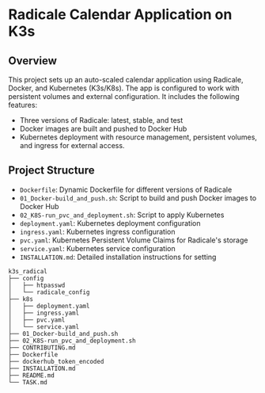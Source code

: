 # Radicale Calendar Application on K3s

## Overview
This project sets up an auto-scaled calendar application using Radicale, Docker, and Kubernetes (K3s/K8s). The app is configured to work with persistent volumes and external configuration. It includes the following features:
- Three versions of Radicale: latest, stable, and test
- Docker images are built and pushed to Docker Hub
- Kubernetes deployment with resource management, persistent volumes, and ingress for external access.

## Project Structure
- `Dockerfile`: Dynamic Dockerfile for different versions of Radicale
- `01_Docker-build_and_push.sh`: Script to build and push Docker images to Docker Hub
- `02_K8S-run_pvc_and_deployment.sh`: Script to apply Kubernetes 
- `deployment.yaml`: Kubernetes deployment configuration
- `ingress.yaml`: Kubernetes ingress configuration
- `pvc.yaml`: Kubernetes Persistent Volume Claims for Radicale's storage
- `service.yaml`: Kubernetes service configuration
- `INSTALLATION.md`: Detailed installation instructions for setting
```
k3s_radical
├── config
│   ├── htpasswd
│   └── radicale_config
├── k8s
│   ├── deployment.yaml
│   ├── ingress.yaml
│   ├── pvc.yaml
│   └── service.yaml
├── 01_Docker-build_and_push.sh
├── 02_K8S-run_pvc_and_deployment.sh
├── CONTRIBUTING.md
├── Dockerfile
├── dockerhub_token_encoded
├── INSTALLATION.md
├── README.md
└── TASK.md
```
